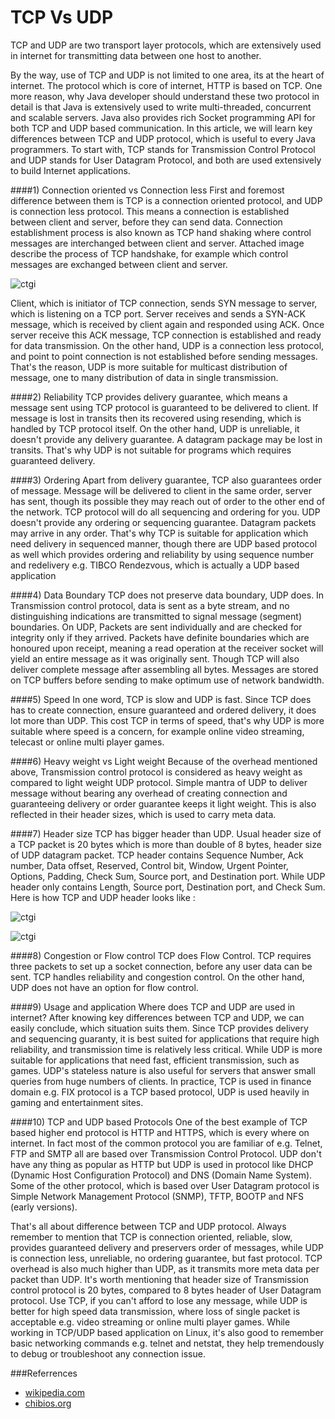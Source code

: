 TCP Vs UDP
==========
TCP and UDP are two transport layer protocols, which are extensively used in internet for transmitting data between one host to another.

By the way, use of TCP and UDP is not limited to one area, its at the heart of internet. The protocol which is core of internet, HTTP is based on TCP. One more reason, why Java developer should understand these two protocol in detail is that Java is extensively used to write multi-threaded, concurrent and scalable servers. Java also provides rich Socket programming API for both TCP and UDP based communication. In this article, we will learn key differences between TCP and UDP protocol, which is useful to every Java programmers. To start with, TCP stands for Transmission Control Protocol and UDP stands for User Datagram Protocol, and both are used extensively to build Internet applications.

####1) Connection oriented vs Connection less
First and foremost difference between them is TCP is a connection oriented protocol, and UDP is connection less protocol. This means  a connection is established between client and server, before they can send data. Connection establishment process is also known as TCP hand shaking where control messages are interchanged between client and server. Attached image describe the process of TCP handshake, for example which control messages are exchanged between client and server. 

![ctgi](https://github.com/dineshappavoo/ctgi/blob/master/src/com/ctgi/images/TCP-Handshake-Message-Diagram.jpg "TCp connection")

Client, which is initiator of TCP connection, sends SYN message to server, which is listening on a TCP port. Server receives and sends a SYN-ACK message, which is received by client again and responded using ACK. Once server receive this ACK message,  TCP connection is established and ready for data transmission. On the other hand, UDP is a connection less protocol, and point to point connection is not established before sending messages. That's the reason, UDP is more suitable for multicast distribution of message, one to many distribution of data in single transmission.

####2) Reliability
TCP provides delivery guarantee, which means a message sent using TCP protocol is guaranteed to be delivered to client. If message is lost in transits then its recovered using resending, which is handled by TCP protocol itself. On the other hand, UDP is unreliable, it doesn't provide any delivery guarantee. A datagram package may be lost in transits. That's why UDP is not suitable for programs which requires guaranteed delivery.

####3) Ordering
Apart from delivery guarantee, TCP also guarantees order of message. Message will be delivered to client in the same order, server has sent, though its possible they may reach out of order to the other end of the network. TCP protocol will do all sequencing and ordering for you. UDP doesn't provide any ordering or sequencing guarantee. Datagram packets may arrive in any order. That's why TCP is suitable for application which need delivery in sequenced manner, though there are UDP based protocol as well which provides ordering and reliability by using sequence number and redelivery e.g. TIBCO Rendezvous, which is actually a UDP based application

####4) Data Boundary
TCP does not preserve data boundary, UDP does. In Transmission control protocol, data is sent as a byte stream, and no distinguishing indications are transmitted to signal message (segment) boundaries. On UDP, Packets are sent individually and are checked for integrity only if they arrived. Packets have definite boundaries which are honoured upon receipt, meaning a read operation at the receiver socket will yield an entire message as it was originally sent. Though TCP will also deliver complete message after assembling all bytes. Messages are stored on TCP buffers before sending to make optimum use of network bandwidth.

####5) Speed
In one word, TCP is slow and UDP is fast. Since TCP does has to create connection, ensure guaranteed and ordered delivery, it does lot more than UDP. This cost TCP in terms of speed, that's why UDP is more suitable where speed is a concern, for example online video streaming, telecast or online multi player games.

####6) Heavy weight vs Light weight
Because of the overhead mentioned above, Transmission control protocol is considered as heavy weight as compared to light weight UDP protocol. Simple mantra of UDP to deliver message without bearing any overhead of creating connection and guaranteeing delivery or order guarantee keeps it light weight. This is also reflected in their header sizes, which is used to carry meta data.

####7) Header size
TCP has bigger header than UDP. Usual header size of a TCP packet is 20 bytes which is more than double of 8 bytes, header size of UDP datagram packet. TCP header contains Sequence Number, Ack number, Data offset, Reserved, Control bit, Window, Urgent Pointer, Options, Padding, Check Sum, Source port, and Destination port. While UDP header only contains Length, Source port, Destination port, and Check Sum. Here is how TCP and UDP header looks like :

![ctgi](https://github.com/dineshappavoo/ctgi/blob/master/src/com/ctgi/images/TCP-Packet-Format-Diagram.gif "TCp connection")

![ctgi](https://github.com/dineshappavoo/ctgi/blob/master/src/com/ctgi/images/UDP-Packet-format.jpg "TCp connection")

####8) Congestion or Flow control
TCP does Flow Control. TCP requires three packets to set up a socket connection, before any user data can be sent. TCP handles reliability and congestion control. On the other hand, UDP does not have an option for flow control.


####9) Usage and application
Where does TCP and UDP are used in internet? After knowing key differences between TCP and UDP, we can easily conclude, which situation suits them. Since TCP provides delivery and sequencing guaranty, it is best suited for applications that require high reliability, and transmission time is relatively less critical. While UDP is more suitable for applications that need fast, efficient transmission, such as games. UDP's stateless nature is also useful for servers that answer small queries from huge numbers of clients. In practice, TCP is used in finance domain e.g. FIX protocol is a TCP based protocol, UDP is used heavily in gaming and entertainment sites.


####10) TCP and UDP based Protocols
One of the best example of TCP based higher end protocol is HTTP and HTTPS, which is every where on internet. In fact most of the common protocol you are familiar of e.g. Telnet, FTP and SMTP all are based over Transmission Control Protocol. UDP don't have any thing as popular as HTTP but UDP is used in protocol like DHCP (Dynamic Host Configuration Protocol) and DNS (Domain Name System). Some of the other protocol, which is based over User Datagram protocol is Simple Network Management Protocol (SNMP), TFTP, BOOTP and NFS (early versions).


That's all about difference between TCP and UDP protocol. Always remember to mention that TCP is connection oriented, reliable, slow, provides guaranteed delivery and preservers order of messages, while UDP is connection less, unreliable, no ordering guarantee, but fast protocol. TCP overhead is also much higher than UDP, as it transmits more meta data per packet than UDP. It's worth mentioning that header size of Transmission control protocol is 20 bytes, compared to 8 bytes header of User Datagram protocol. Use TCP, if you can't afford to lose any message, while UDP is better for high speed data transmission, where loss of single packet is acceptable e.g. video streaming or online multi player games. While working in TCP/UDP based application on Linux, it's also good to remember basic networking commands e.g. telnet and netstat, they help tremendously to debug or troubleshoot any connection issue.

###Referrences

* [wikipedia.com](http://en.wikipedia.org/wiki/Semaphore_%28programming%29)
* [chibios.org](http://www.chibios.org/dokuwiki/doku.php?id=chibios:articles:semaphores_mutexes)

